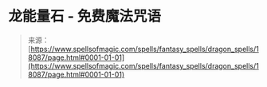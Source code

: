 <!--yml

分类：未分类

日期：2024-06-12 18:59:30

-->

# 龙能量石 - 免费魔法咒语

> 来源：[https://www.spellsofmagic.com/spells/fantasy_spells/dragon_spells/18087/page.html#0001-01-01](https://www.spellsofmagic.com/spells/fantasy_spells/dragon_spells/18087/page.html#0001-01-01)
